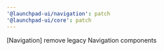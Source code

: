 ```yaml
---
'@launchpad-ui/navigation': patch
'@launchpad-ui/core': patch
---
```


[Navigation] remove legacy Navigation components
